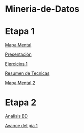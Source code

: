 # Mineria-de-Datos

# Etapa 1

[Mapa Mental](https://github.com/Jose-BuendiaM00/Mineria-de-Datos/blob/master/MapaMental_1_1813456.pdf)

[Presentación](https://github.com/lauraestefany/Mineria-de-datos/blob/master/Presentaci%C3%B3n_Predicci%C3%B3n_5.pdf)

[Ejercicios 1](https://github.com/lauraestefany/Mineria-de-datos/blob/master/Ejercicios1_5_003.ipynb)

[Resumen de Tecnicas](https://github.com/Jose-BuendiaM00/Mineria-de-Datos/blob/master/RES.MINDAT-JLBM%20(1).pdf)

[Mapa Mental 2](https://github.com/Jose-BuendiaM00/Mineria-de-Datos/blob/master/MapaMental_2_1813456%20(1).pdf)

# Etapa 2

[Analisis BD](https://github.com/Jose-BuendiaM00/Mineria-de-Datos/blob/master/AnalisisBD_1813456.pdf)

[]()

[Avance del pia 1](https://github.com/Jose-BuendiaM00/Mineria-de-Datos/blob/master/Avance1-PIA_5_004.pdf)
